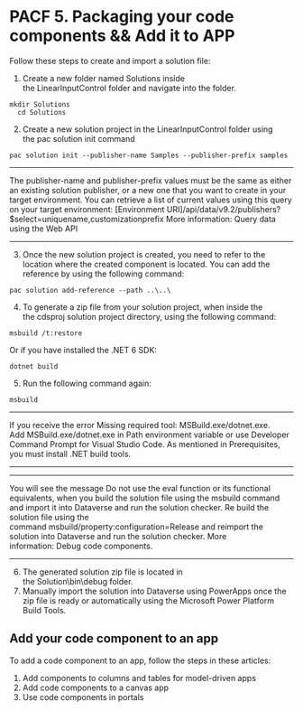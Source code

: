 # PACF 5. Packaging your code components && Add it to APP

Follow these steps to create and import a solution file:

1. Create a new folder named Solutions inside the LinearInputControl folder and navigate into the folder.

```CLI
mkdir Solutions
  cd Solutions
```

2. Create a new solution project in the LinearInputControl folder using the pac solution init command

```CLI
pac solution init --publisher-name Samples --publisher-prefix samples
```

***
The publisher-name and publisher-prefix values must be the same as either an existing solution publisher, or a new one that you want to create in your target environment.
You can retrieve a list of current values using this query on your target environment:
[Environment URI]/api/data/v9.2/publishers?$select=uniquename,customizationprefix
More information: Query data using the Web API
***

3. Once the new solution project is created, you need to refer to the location where the created component is located. You can add the reference by using the following command:

```CLI
pac solution add-reference --path ..\..\
```

4. To generate a zip file from your solution project, when inside the the cdsproj solution project directory, using the following command:

```CLI
msbuild /t:restore
```

Or if you have installed the .NET 6 SDK:

```CLI
dotnet build
```

5. Run the following command again:

```CLI
msbuild
```

***
If you receive the error Missing required tool: MSBuild.exe/dotnet.exe. Add MSBuild.exe/dotnet.exe in Path environment variable or use Developer Command Prompt for Visual Studio Code. As mentioned in Prerequisites, you must install .NET build tools.
***

***
You will see the message Do not use the eval function or its functional equivalents, when you build the solution file using the msbuild command and import it into Dataverse and run the solution checker. Re build the solution file using the command msbuild/property:configuration=Release and reimport the solution into Dataverse and run the solution checker. More information: Debug code components.
***

6. The generated solution zip file is located in the Solution\bin\debug folder.
7. Manually import the solution into Dataverse using PowerApps once the zip file is ready or automatically using the Microsoft Power Platform Build Tools.

## Add your code component to an app

To add a code component to an app, follow the steps in these articles:

1. Add components to columns and tables for model-driven apps
2. Add code components to a canvas app
3. Use code components in portals
